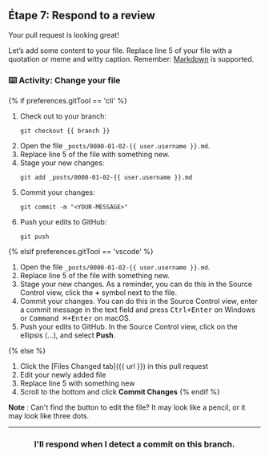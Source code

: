 ## Étape 7: Respond to a review

Your pull request is looking great!

Let’s add some content to your file. Replace line 5 of your file with a quotation or meme and witty caption. Remember: [Markdown](https://guides.github.com/features/mastering-markdown/) is supported.

### :keyboard: Activity: Change your file

{% if preferences.gitTool == 'cli' %}
1. Check out to your branch:
    ```shell
    git checkout {{ branch }}
    ```
1. Open the file `_posts/0000-01-02-{{ user.username }}.md`.
1. Replace line 5 of the file with something new. 
1. Stage your new changes:
    ```shell
    git add _posts/0000-01-02-{{ user.username }}.md
    ```
1. Commit your changes:
    ```shell
    git commit -m "<YOUR-MESSAGE>"
    ```
1. Push your edits to GitHub:
    ```shell
    git push
    ```

{% elsif preferences.gitTool == 'vscode' %}
1. Open the file `_posts/0000-01-02-{{ user.username }}.md`.
1. Replace line 5 of the file with something new. 
1. Stage your new changes. As a reminder, you can do this in the Source Control view, click the **+** symbol next to the file.
1. Commit your changes. You can do this in the Source Control view, enter a commit message in the text field and press <kbd>Ctrl+Enter</kbd> on Windows or <kbd>Command ⌘+Enter</kbd> on macOS.
1. Push your edits to GitHub. In the Source Control view, click on the ellipsis (...), and select **Push**.

{% else %}
1. Click the [Files Changed tab]({{ url }}) in this pull request
1. Edit your newly added file
1. Replace line 5 with something new
1. Scroll to the bottom and click **Commit Changes**
{% endif %}

**Note** : Can't find the button to edit the file? It may look like a pencil, or it may look like three dots.

<hr>
<h3 align="center">I'll respond when I detect a commit on this branch.</h3>
